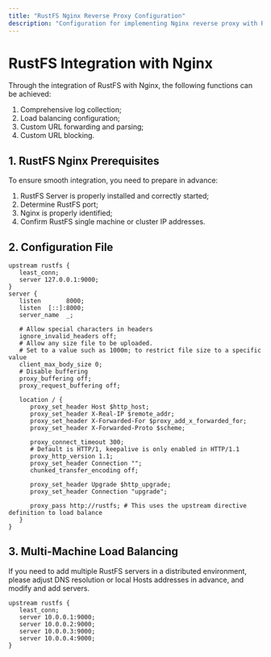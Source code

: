 ```yaml
---
title: "RustFS Nginx Reverse Proxy Configuration"
description: "Configuration for implementing Nginx reverse proxy with RustFS"
---
```


# RustFS Integration with Nginx

Through the integration of RustFS with Nginx, the following functions can be achieved:

1. Comprehensive log collection;
2. Load balancing configuration;
3. Custom URL forwarding and parsing;
4. Custom URL blocking.

## 1. RustFS Nginx Prerequisites

To ensure smooth integration, you need to prepare in advance:

1. RustFS Server is properly installed and correctly started;
2. Determine RustFS port;
3. Nginx is properly identified;
4. Confirm RustFS single machine or cluster IP addresses.

## 2. Configuration File

```nginx
upstream rustfs {
   least_conn;
   server 127.0.0.1:9000;
}
server {
   listen       8000;
   listen  [::]:8000;
   server_name  _;

   # Allow special characters in headers
   ignore_invalid_headers off;
   # Allow any size file to be uploaded.
   # Set to a value such as 1000m; to restrict file size to a specific value
   client_max_body_size 0;
   # Disable buffering
   proxy_buffering off;
   proxy_request_buffering off;

   location / {
      proxy_set_header Host $http_host;
      proxy_set_header X-Real-IP $remote_addr;
      proxy_set_header X-Forwarded-For $proxy_add_x_forwarded_for;
      proxy_set_header X-Forwarded-Proto $scheme;

      proxy_connect_timeout 300;
      # Default is HTTP/1, keepalive is only enabled in HTTP/1.1
      proxy_http_version 1.1;
      proxy_set_header Connection "";
      chunked_transfer_encoding off;

      proxy_set_header Upgrade $http_upgrade;
      proxy_set_header Connection "upgrade";

      proxy_pass http://rustfs; # This uses the upstream directive definition to load balance
   }
}
```

## 3. Multi-Machine Load Balancing

If you need to add multiple RustFS servers in a distributed environment, please adjust DNS resolution or local Hosts addresses in advance, and modify and add servers.

```nginx
upstream rustfs {
   least_conn;
   server 10.0.0.1:9000;
   server 10.0.0.2:9000;
   server 10.0.0.3:9000;
   server 10.0.0.4:9000;
}
```
